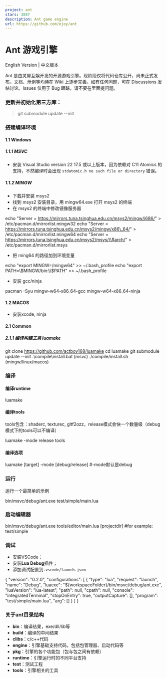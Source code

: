 ```yaml
---
project: ant
stars: 3887
description: Ant game engine
url: https://github.com/ejoy/ant
---
```


Ant 游戏引擎
========

English Version | 中文版本

Ant 是由灵犀互娱开发的开源游戏引擎。现阶段仅将代码仓库公开，尚未正式发布。文档、示例等均待在 Wiki 上逐步完善。如有任何问题，可在 Discussions 发帖讨论。Issues 仅用于 Bug 跟踪，请不要在里面提问题。

### 更新并初始化第三方库：

> git submodule update --init

### 搭建编译环境

#### 1.1 Windows

##### 1.1.1 MSVC

-   安装 Visual Studio version 22 17.5 或以上版本，因为依赖对 C11 Atomics 的支持，不然编译时会出现 `stdatomic.h no such file or directory` 错误。

##### 1.1.2 MINGW

-   下载并安装 msys2
-   找到 msys2 安装目录，用 mingw64.exe 打开 msys2 的终端
-   在 msys2 的终端中修改镜像服务器

echo "Server = https://mirrors.tuna.tsinghua.edu.cn/msys2/mingw/i686/" \> /etc/pacman.d/mirrorlist.mingw32
echo "Server = https://mirrors.tuna.tsinghua.edu.cn/msys2/mingw/x86\_64/" \> /etc/pacman.d/mirrorlist.mingw64
echo "Server = https://mirrors.tuna.tsinghua.edu.cn/msys2/msys/\\$arch/" \> /etc/pacman.d/mirrorlist.msys

-   把 ming64 的路径加到环境变量

echo "export MINGW=/mingw64" \>> ~/.bash\_profile
echo "export PATH=\\$MINGW/bin:\\$PATH" \>> ~/.bash\_profile

-   安装 gcc/ninja

pacman -Syu mingw-w64-x86\_64-gcc mingw-w64-x86\_64-ninja

#### 1.2 MACOS

-   安装xcode, ninja

#### 2.1 Common

##### 2.1.1 编译构建工具 luamake

git clone https://github.com/actboy168/luamake
cd luamake
git submodule update --init
.\\compile\\install.bat (msvc)
./compile/install.sh (mingw/linux/macos)

### 编译

#### 编译runtime

luamake

#### 编译tools

tools包含：shaderc, texturec, gltf2ozz，release模式会快一个数量级（debug模式下的tools可以不编译）

luamake -mode release tools

#### 编译选项

luamake \[target\] -mode \[debug/release\] #\-mode默认是debug

### 运行

运行一个最简单的示例

bin/msvc/debug/ant.exe test/simple/main.lua

### 启动编辑器

bin/msvc/debug/ant.exe tools/editor/main.lua \[projectdir\] #for example: test/simple

### 调试

-   安装VSCode；
-   安装**Lua Debug**插件；
-   添加调试配置到`.vscode/launch.json`

{
    "version": "0.2.0",
    "configurations": \[
        {
            "type": "lua",
            "request": "launch",
            "name": "Debug",
            "luaexe": "${workspaceFolder}/bin/msvc/debug/ant.exe",
            "luaVersion": "lua-latest",
            "path": null,
            "cpath": null,
            "console": "integratedTerminal",
            "stopOnEntry": true,
            "outputCapture": \[\],
            "program": "test/simple/main.lua",
            "arg": \[\]
        }
    \]
}

### 关于ant目录结构

-   **bin**：编译结果，exe/dll/lib等
-   **build**：编译的中间结果
-   **clibs**：c/c++代码
-   **engine**：引擎基础支持代码，包括包管理器、启动代码等
-   **pkg**：引擎的各个功能包（包与包之间有依赖）
-   **runtime**：引擎运行时的不同平台支持
-   **test**：测试工程
-   **tools**：引擎相关的工具
